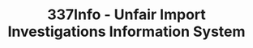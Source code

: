 ---
bigquery: https://console.cloud.google.com/bigquery?p=patents-public-data&d=usitc_investigations&page=dataset&project=sheets-management-319211
citation: US International Trade Commission 337Info Unfair Import Investigations Information
  System
contributors: US International Trade Comission
cost: None
description: US International Trade Commission 337Info Unfair Import Investigations
  Information System contains data on investigations done under Section 337. Section
  337 declares the infringement of certain statutory intellectual property rights
  and other forms of unfair competition in import trade to be unlawful practices.
  Most Section 337 investigations involve allegations of patent or registered trademark
  infringement.
documentation: FAQ and tutorial available on the site
last_edit: 04/06/2022, 07:41:23
location: https://pubapps2.usitc.gov/337external/
maintained_by: US International Trade Comission
schema_fields:
- respondent
- currentStatus
- startDateMarkmanHearing
- issueDateOtherNonFinal
- dateOfPublicationFrNotice
- teoReliefGranted
- scheduledStartDateEvidHear
- investigationType
- investigationNo
- currentActiveALJ
- scheduledEndDateEvidHear
- ouiiParticipation
- patentNumber
- finalIdOnViolationDue
- invUnfairAct
- finalDetViolation
- finalDetNoViolation
- aljAssigned
- teoIdDueDate
- publication_number
- trademarkNumbers
- internalRemand
- investigationTermDate
- actualStartDateEvidHear
- patentNumbers
- ouiiAttorney
- endDateMarkmanHearing
- htsNumbers
- finalIdOnViolationIssue
- dateCreated
- complainant
- title
- cafcAppeals
- docketNo
- id
- lastUpdated
- teoProceedingInvolved
- actualEndDateEvidHear
- markmanHearing
- copyrightNumbers
- gcAttorney
- dateComplaintFiled
- targetDate
- teoIdIssueDate
shortname: unfair_import_investigations
tags:
- import
- legal
- trade
timeframe: 2008-2021 (prior to 2008 downloadable as a JSON file)
title: 337Info - Unfair Import Investigations Information System
uuid: 2721f5ec-e599-4890-9265-9706719fc71e
---